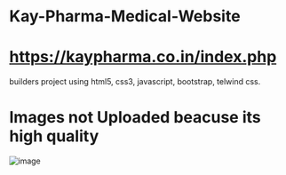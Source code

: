# Kay-Pharma-Medical-Website
# https://kaypharma.co.in/index.php
builders project using html5, css3, javascript, bootstrap, telwind css.
# Images not Uploaded beacuse its high quality
![image](https://github.com/user-attachments/assets/1086b41d-6435-477c-952b-d2c02f14c376)
